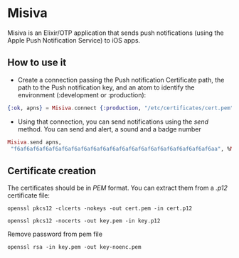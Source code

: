 Misiva
======

Misiva is an Elixir/OTP application that sends push notifications (using the Apple Push Notification Service) to iOS apps.

## How to use it
- Create a connection passing the Push notification Certificate path, the path to the Push notification key, and an atom to identify the environment (:development or :production):

```elixir
{:ok, apns} = Misiva.connect {:production, "/etc/certificates/cert.pem", "/etc/certificates/key.pem"}
```

- Using that connection, you can send notifications using the *send* method. You can send and alert, a sound and a badge number

```elixir
Misiva.send apns,
 "f6af6af6af6af6af6af6af6af6af6af6af6af6af6af6af6af6af6af6af6af6aa", %Misiva.ApnsMessage{alert: "Hi from Misiva"}
```

## Certificate creation
The certificates should be in *PEM* format. You can extract them from a *.p12* certificate file:


```
openssl pkcs12 -clcerts -nokeys -out cert.pem -in cert.p12

openssl pkcs12 -nocerts -out key.pem -in key.p12
```

Remove password from pem file

```
openssl rsa -in key.pem -out key-noenc.pem
```

